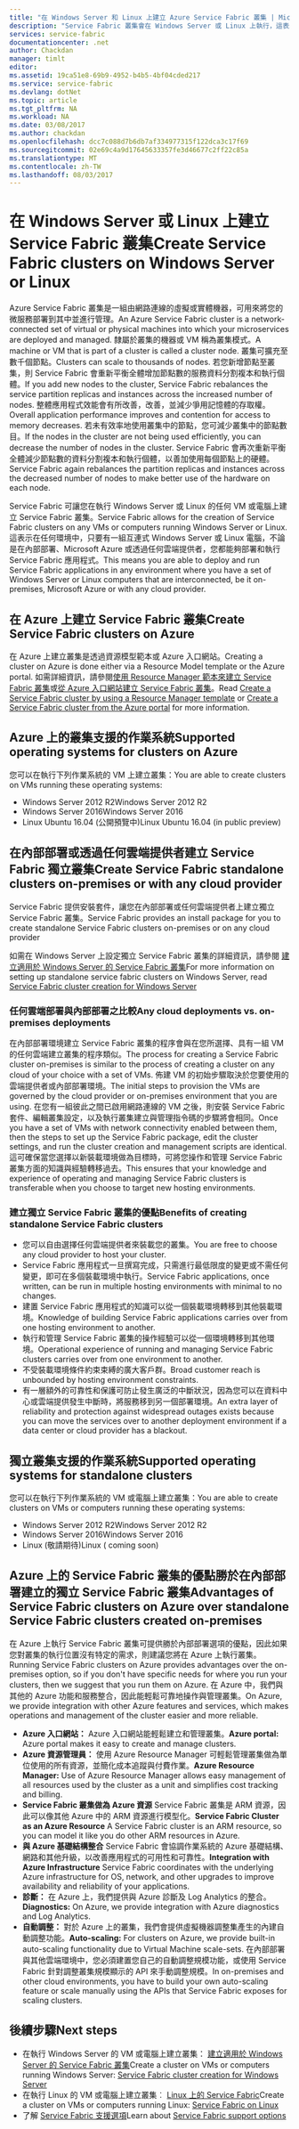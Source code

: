 ```yaml
---
title: "在 Windows Server 和 Linux 上建立 Azure Service Fabric 叢集 | Microsoft Docs"
description: "Service Fabric 叢集會在 Windows Server 或 Linux 上執行，這表示您能夠在任何您可以執行 Windows Server 和 Linux 的環境中部署和裝載 Service Fabric 應用程式。"
services: service-fabric
documentationcenter: .net
author: Chackdan
manager: timlt
editor: 
ms.assetid: 19ca51e8-69b9-4952-b4b5-4bf04cded217
ms.service: service-fabric
ms.devlang: dotNet
ms.topic: article
ms.tgt_pltfrm: NA
ms.workload: NA
ms.date: 03/08/2017
ms.author: chackdan
ms.openlocfilehash: dcc7c088d7b6db7af334977315f122dca3c17f69
ms.sourcegitcommit: 02e69c4a9d17645633357fe3d46677c2ff22c85a
ms.translationtype: MT
ms.contentlocale: zh-TW
ms.lasthandoff: 08/03/2017
---
```

# <a name="create-service-fabric-clusters-on-windows-server-or-linux"></a><span data-ttu-id="10cb3-103">在 Windows Server 或 Linux 上建立 Service Fabric 叢集</span><span class="sxs-lookup"><span data-stu-id="10cb3-103">Create Service Fabric clusters on Windows Server or Linux</span></span>
<span data-ttu-id="10cb3-104">Azure Service Fabric 叢集是一組由網路連線的虛擬或實體機器，可用來將您的微服務部署到其中並進行管理。</span><span class="sxs-lookup"><span data-stu-id="10cb3-104">An Azure Service Fabric cluster is a network-connected set of virtual or physical machines into which your microservices are deployed and managed.</span></span> <span data-ttu-id="10cb3-105">隸屬於叢集的機器或 VM 稱為叢集模式。</span><span class="sxs-lookup"><span data-stu-id="10cb3-105">A machine or VM that is part of a cluster is called a cluster node.</span></span> <span data-ttu-id="10cb3-106">叢集可擴充至數千個節點。</span><span class="sxs-lookup"><span data-stu-id="10cb3-106">Clusters can scale to thousands of nodes.</span></span> <span data-ttu-id="10cb3-107">若您新增節點至叢集，則 Service Fabric 會重新平衡全體增加節點數的服務資料分割複本和執行個體。</span><span class="sxs-lookup"><span data-stu-id="10cb3-107">If you add new nodes to the cluster, Service Fabric rebalances the service partition replicas and instances across the increased number of nodes.</span></span> <span data-ttu-id="10cb3-108">整體應用程式效能會有所改善，改善，並減少爭用記憶體的存取權。</span><span class="sxs-lookup"><span data-stu-id="10cb3-108">Overall application performance improves and contention for access to memory decreases.</span></span> <span data-ttu-id="10cb3-109">若未有效率地使用叢集中的節點，您可減少叢集中的節點數目。</span><span class="sxs-lookup"><span data-stu-id="10cb3-109">If the nodes in the cluster are not being used efficiently, you can decrease the number of nodes in the cluster.</span></span> <span data-ttu-id="10cb3-110">Service Fabric 會再次重新平衡全體減少節點數的資料分割複本和執行個體，以善加使用每個節點上的硬體。</span><span class="sxs-lookup"><span data-stu-id="10cb3-110">Service Fabric again rebalances the partition replicas and instances across the decreased number of nodes to make better use of the hardware on each node.</span></span>

<span data-ttu-id="10cb3-111">Service Fabric 可讓您在執行 Windows Server 或 Linux 的任何 VM 或電腦上建立 Service Fabric 叢集。</span><span class="sxs-lookup"><span data-stu-id="10cb3-111">Service Fabric allows for the creation of Service Fabric clusters on any VMs or computers running Windows Server or Linux.</span></span> <span data-ttu-id="10cb3-112">這表示在任何環境中，只要有一組互連式 Windows Server 或 Linux 電腦，不論是在內部部署、Microsoft Azure 或透過任何雲端提供者，您都能夠部署和執行 Service Fabric 應用程式。</span><span class="sxs-lookup"><span data-stu-id="10cb3-112">This means you are able to deploy and run Service Fabric applications in any environment where you have a set of Windows Server or Linux computers that are interconnected, be it on-premises, Microsoft Azure or with any cloud provider.</span></span>

## <a name="create-service-fabric-clusters-on-azure"></a><span data-ttu-id="10cb3-113">在 Azure 上建立 Service Fabric 叢集</span><span class="sxs-lookup"><span data-stu-id="10cb3-113">Create Service Fabric clusters on Azure</span></span>
<span data-ttu-id="10cb3-114">在 Azure 上建立叢集是透過資源模型範本或 Azure 入口網站。</span><span class="sxs-lookup"><span data-stu-id="10cb3-114">Creating a cluster on Azure is done either via a Resource Model template or the Azure portal.</span></span> <span data-ttu-id="10cb3-115">如需詳細資訊，請參閱[使用 Resource Manager 範本來建立 Service Fabric 叢集](service-fabric-cluster-creation-via-arm.md)或[從 Azure 入口網站建立 Service Fabric 叢集](service-fabric-cluster-creation-via-portal.md)。</span><span class="sxs-lookup"><span data-stu-id="10cb3-115">Read [Create a Service Fabric cluster by using a Resource Manager template](service-fabric-cluster-creation-via-arm.md) or [Create a Service Fabric cluster from the Azure portal](service-fabric-cluster-creation-via-portal.md) for more information.</span></span>

## <a name="supported-operating-systems-for-clusters-on-azure"></a><span data-ttu-id="10cb3-116">Azure 上的叢集支援的作業系統</span><span class="sxs-lookup"><span data-stu-id="10cb3-116">Supported operating systems for clusters on Azure</span></span>
<span data-ttu-id="10cb3-117">您可以在執行下列作業系統的 VM 上建立叢集：</span><span class="sxs-lookup"><span data-stu-id="10cb3-117">You are able to create clusters on VMs running these operating systems:</span></span>

* <span data-ttu-id="10cb3-118">Windows Server 2012 R2</span><span class="sxs-lookup"><span data-stu-id="10cb3-118">Windows Server 2012 R2</span></span>
* <span data-ttu-id="10cb3-119">Windows Server 2016</span><span class="sxs-lookup"><span data-stu-id="10cb3-119">Windows Server 2016</span></span> 
* <span data-ttu-id="10cb3-120">Linux Ubuntu 16.04 (公開預覽中)</span><span class="sxs-lookup"><span data-stu-id="10cb3-120">Linux Ubuntu 16.04 (in public preview)</span></span> 

## <a name="create-service-fabric-standalone-clusters-on-premises-or-with-any-cloud-provider"></a><span data-ttu-id="10cb3-121">在內部部署或透過任何雲端提供者建立 Service Fabric 獨立叢集</span><span class="sxs-lookup"><span data-stu-id="10cb3-121">Create Service Fabric standalone clusters on-premises or with any cloud provider</span></span>
<span data-ttu-id="10cb3-122">Service Fabric 提供安裝套件，讓您在內部部署或任何雲端提供者上建立獨立 Service Fabric 叢集。</span><span class="sxs-lookup"><span data-stu-id="10cb3-122">Service Fabric provides an install package for you to create standalone Service Fabric clusters on-premises or on any cloud provider</span></span>

<span data-ttu-id="10cb3-123">如需在 Windows Server 上設定獨立 Service Fabric 叢集的詳細資訊，請參閱 [建立適用於 Windows Server 的 Service Fabric 叢集](service-fabric-cluster-creation-for-windows-server.md)</span><span class="sxs-lookup"><span data-stu-id="10cb3-123">For more information on setting up standalone service fabric clusters on Windows Server, read [Service Fabric cluster creation for Windows Server](service-fabric-cluster-creation-for-windows-server.md)</span></span>

### <a name="any-cloud-deployments-vs-on-premises-deployments"></a><span data-ttu-id="10cb3-124">任何雲端部署與內部部署之比較</span><span class="sxs-lookup"><span data-stu-id="10cb3-124">Any cloud deployments vs. on-premises deployments</span></span>
<span data-ttu-id="10cb3-125">在內部部署環境建立 Service Fabric 叢集的程序會與在您所選擇、具有一組 VM 的任何雲端建立叢集的程序類似。</span><span class="sxs-lookup"><span data-stu-id="10cb3-125">The process for creating a Service Fabric cluster on-premises is similar to the process of creating a cluster on any cloud of your choice with a set of VMs.</span></span> <span data-ttu-id="10cb3-126">佈建 VM 的初始步驟取決於您要使用的雲端提供者或內部部署環境。</span><span class="sxs-lookup"><span data-stu-id="10cb3-126">The initial steps to provision the VMs are governed by the cloud provider or on-premises environment that you are using.</span></span> <span data-ttu-id="10cb3-127">在您有一組彼此之間已啟用網路連線的 VM 之後，則安裝 Service Fabric 套件、編輯叢集設定，以及執行叢集建立與管理指令碼的步驟將會相同。</span><span class="sxs-lookup"><span data-stu-id="10cb3-127">Once you have a set of VMs with network connectivity enabled between them, then the steps to set up the Service Fabric package, edit the cluster settings, and run the cluster creation and management scripts are identical.</span></span> <span data-ttu-id="10cb3-128">這可確保當您選擇以新裝載環境做為目標時，可將您操作和管理 Service Fabric 叢集方面的知識與經驗轉移過去。</span><span class="sxs-lookup"><span data-stu-id="10cb3-128">This ensures that your knowledge and experience of operating and managing Service Fabric clusters is transferable when you choose to target new hosting environments.</span></span>

### <a name="benefits-of-creating-standalone-service-fabric-clusters"></a><span data-ttu-id="10cb3-129">建立獨立 Service Fabric 叢集的優點</span><span class="sxs-lookup"><span data-stu-id="10cb3-129">Benefits of creating standalone Service Fabric clusters</span></span>
* <span data-ttu-id="10cb3-130">您可以自由選擇任何雲端提供者來裝載您的叢集。</span><span class="sxs-lookup"><span data-stu-id="10cb3-130">You are free to choose any cloud provider to host your cluster.</span></span>
* <span data-ttu-id="10cb3-131">Service Fabric 應用程式一旦撰寫完成，只需進行最低限度的變更或不需任何變更，即可在多個裝載環境中執行。</span><span class="sxs-lookup"><span data-stu-id="10cb3-131">Service Fabric applications, once written, can be run in multiple hosting environments with minimal to no changes.</span></span>
* <span data-ttu-id="10cb3-132">建置 Service Fabric 應用程式的知識可以從一個裝載環境轉移到其他裝載環境。</span><span class="sxs-lookup"><span data-stu-id="10cb3-132">Knowledge of building Service Fabric applications carries over from one hosting environment to another.</span></span>
* <span data-ttu-id="10cb3-133">執行和管理 Service Fabric 叢集的操作經驗可以從一個環境轉移到其他環境。</span><span class="sxs-lookup"><span data-stu-id="10cb3-133">Operational experience of running and managing Service Fabric clusters carries over from one environment to another.</span></span>
* <span data-ttu-id="10cb3-134">不受裝載環境條件約束束縛的廣大客戶群。</span><span class="sxs-lookup"><span data-stu-id="10cb3-134">Broad customer reach is unbounded by hosting environment constraints.</span></span>
* <span data-ttu-id="10cb3-135">有一層額外的可靠性和保護可防止發生廣泛的中斷狀況，因為您可以在資料中心或雲端提供發生中斷時，將服務移到另一個部署環境。</span><span class="sxs-lookup"><span data-stu-id="10cb3-135">An extra layer of reliability and protection against widespread outages exists because you can move the services over to another deployment environment if a data center or cloud provider has a blackout.</span></span>

## <a name="supported-operating-systems-for-standalone-clusters"></a><span data-ttu-id="10cb3-136">獨立叢集支援的作業系統</span><span class="sxs-lookup"><span data-stu-id="10cb3-136">Supported operating systems for standalone clusters</span></span>
<span data-ttu-id="10cb3-137">您可以在執行下列作業系統的 VM 或電腦上建立叢集：</span><span class="sxs-lookup"><span data-stu-id="10cb3-137">You are able to create clusters on VMs or computers running these operating systems:</span></span>

* <span data-ttu-id="10cb3-138">Windows Server 2012 R2</span><span class="sxs-lookup"><span data-stu-id="10cb3-138">Windows Server 2012 R2</span></span>
* <span data-ttu-id="10cb3-139">Windows Server 2016</span><span class="sxs-lookup"><span data-stu-id="10cb3-139">Windows Server 2016</span></span> 
* <span data-ttu-id="10cb3-140">Linux (敬請期待)</span><span class="sxs-lookup"><span data-stu-id="10cb3-140">Linux ( coming soon)</span></span>

## <a name="advantages-of-service-fabric-clusters-on-azure-over-standalone-service-fabric-clusters-created-on-premises"></a><span data-ttu-id="10cb3-141">Azure 上的 Service Fabric 叢集的優點勝於在內部部署建立的獨立 Service Fabric 叢集</span><span class="sxs-lookup"><span data-stu-id="10cb3-141">Advantages of Service Fabric clusters on Azure over standalone Service Fabric clusters created on-premises</span></span>
<span data-ttu-id="10cb3-142">在 Azure 上執行 Service Fabric 叢集可提供勝於內部部署選項的優點，因此如果您對叢集的執行位置沒有特定的需求，則建議您將在 Azure 上執行叢集。</span><span class="sxs-lookup"><span data-stu-id="10cb3-142">Running Service Fabric clusters on Azure provides advantages over the on-premises option, so if you don't have specific needs for where you run your clusters, then we suggest that you run them on Azure.</span></span> <span data-ttu-id="10cb3-143">在 Azure 中，我們與其他的 Azure 功能和服務整合，因此能輕鬆可靠地操作與管理叢集。</span><span class="sxs-lookup"><span data-stu-id="10cb3-143">On Azure, we provide integration with other Azure features and services, which makes operations and management of the cluster easier and more reliable.</span></span>

* <span data-ttu-id="10cb3-144">**Azure 入口網站：** Azure 入口網站能輕鬆建立和管理叢集。</span><span class="sxs-lookup"><span data-stu-id="10cb3-144">**Azure portal:** Azure portal makes it easy to create and manage clusters.</span></span>
* <span data-ttu-id="10cb3-145">**Azure 資源管理員：** 使用 Azure Resource Manager 可輕鬆管理叢集做為單位使用的所有資源，並簡化成本追蹤與付費作業。</span><span class="sxs-lookup"><span data-stu-id="10cb3-145">**Azure Resource Manager:** Use of Azure Resource Manager allows easy management of all resources used by the cluster as a unit and simplifies cost tracking and billing.</span></span>
* <span data-ttu-id="10cb3-146">**Service Fabric 叢集做為 Azure 資源** Service Fabric 叢集是 ARM 資源，因此可以像其他 Azure 中的 ARM 資源進行模型化。</span><span class="sxs-lookup"><span data-stu-id="10cb3-146">**Service Fabric Cluster as an Azure Resource** A Service Fabric cluster is an ARM resource, so you can model it like you do other ARM resources in Azure.</span></span>
* <span data-ttu-id="10cb3-147">**與 Azure 基礎結構整合** Service Fabric 會協調作業系統的 Azure 基礎結構、網路和其他升級，以改善應用程式的可用性和可靠性。</span><span class="sxs-lookup"><span data-stu-id="10cb3-147">**Integration with Azure Infrastructure** Service Fabric coordinates with the underlying Azure infrastructure for OS, network, and other upgrades to improve availability and reliability of your applications.</span></span>  
* <span data-ttu-id="10cb3-148">**診斷：** 在 Azure 上，我們提供與 Azure 診斷及 Log Analytics 的整合。</span><span class="sxs-lookup"><span data-stu-id="10cb3-148">**Diagnostics:** On Azure, we provide integration with Azure diagnostics and Log Analytics.</span></span>
* <span data-ttu-id="10cb3-149">**自動調整：** 對於 Azure 上的叢集，我們會提供虛擬機器調整集產生的內建自動調整功能。</span><span class="sxs-lookup"><span data-stu-id="10cb3-149">**Auto-scaling:** For clusters on Azure, we provide built-in auto-scaling functionality due to Virtual Machine scale-sets.</span></span> <span data-ttu-id="10cb3-150">在內部部署與其他雲端環境中，您必須建置您自己的自動調整規模功能，或使用 Service Fabric 針對調整叢集規模顯示的 API 來手動調整規模。</span><span class="sxs-lookup"><span data-stu-id="10cb3-150">In on-premises and other cloud environments, you have to build your own auto-scaling feature or scale manually using the APIs that Service Fabric exposes for scaling clusters.</span></span>

## <a name="next-steps"></a><span data-ttu-id="10cb3-151">後續步驟</span><span class="sxs-lookup"><span data-stu-id="10cb3-151">Next steps</span></span>

* <span data-ttu-id="10cb3-152">在執行 Windows Server 的 VM 或電腦上建立叢集： [建立適用於 Windows Server 的 Service Fabric 叢集](service-fabric-cluster-creation-for-windows-server.md)</span><span class="sxs-lookup"><span data-stu-id="10cb3-152">Create a cluster on VMs or computers running Windows Server: [Service Fabric cluster creation for Windows Server](service-fabric-cluster-creation-for-windows-server.md)</span></span>
* <span data-ttu-id="10cb3-153">在執行 Linux 的 VM 或電腦上建立叢集︰ [Linux 上的 Service Fabric](service-fabric-linux-overview.md)</span><span class="sxs-lookup"><span data-stu-id="10cb3-153">Create a cluster on VMs or computers running Linux: [Service Fabric on Linux](service-fabric-linux-overview.md)</span></span>
* <span data-ttu-id="10cb3-154">了解 [Service Fabric 支援選項](service-fabric-support.md)</span><span class="sxs-lookup"><span data-stu-id="10cb3-154">Learn about [Service Fabric support options](service-fabric-support.md)</span></span>

